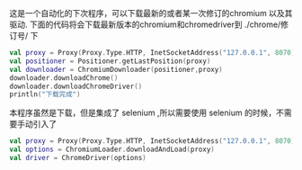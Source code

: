 这是一个自动化的下次程序，可以下载最新的或者某一次修订的chromium 以及其驱动.
下面的代码将会下载最新版本的chromium和chromedriver到 ./chrome/修订号/ 下
```kotlin
val proxy = Proxy(Proxy.Type.HTTP, InetSocketAddress("127.0.0.1", 8070))
val positioner = Positioner.getLastPosition(proxy)
val downloader = ChromiumDownloader(positioner,proxy)
downloader.downloadChrome()
downloader.downloadChromeDriver()
println("下载完成")
```
本程序虽然是下载，但是集成了 selenium ,所以需要使用 selenium 的时候，不需要手动引入了

```kotlin
val proxy = Proxy(Proxy.Type.HTTP, InetSocketAddress("127.0.0.1", 8070))
val options = ChromiumLoader.downloadAndLoad(proxy)
val driver = ChromeDriver(options)
```
